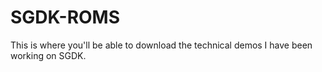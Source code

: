 # SGDK-ROMS
This is where you'll be able to download the technical demos I have been working on SGDK.
